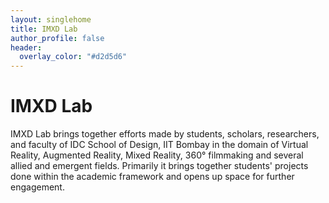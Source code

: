 ```yaml
---
layout: singlehome
title: IMXD Lab
author_profile: false
header:
  overlay_color: "#d2d5d6"
---
```


# IMXD Lab

IMXD Lab brings together efforts made by students, scholars, researchers, and faculty of IDC School of Design, IIT Bombay in the domain of Virtual Reality, Augmented Reality, Mixed Reality, 360° filmmaking and several allied and emergent fields. Primarily it brings together students' projects done within the academic framework and opens up space for further engagement.
